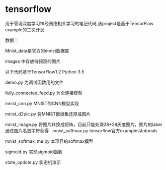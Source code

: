 # tensorflow
用于管理深度学习神经网络相关学习的笔记代码,该project是基于TensorFlow example的二次开发

数据：

  Mnist_data是官方的mnist数据库
  
  images 中存放待预测的图片
  
以下代码基于TensorFlow1.2 Python 3.5

  demo.py 为调试函数用的文件
  
  fully_connected_feed.py 为全连接模型
  
  mnist_cnn.py MNIST的CNN模型实现
  
  mnist_d2pic.py 将MNIST数据集还原成图片
  
  mnist_image.py 将图片转换成矩阵，目前只能处理28*28灰度图片，图片的label通过图片名首字符获得
  
  mnist_softmax.py tensorflow官方examples\tutorials
  
  mnist_softmax_me.py 本项目的softmax模型
  
  sigmoid.py 实现sigmoid函数
  
  state_update.py 状态机演示
  
